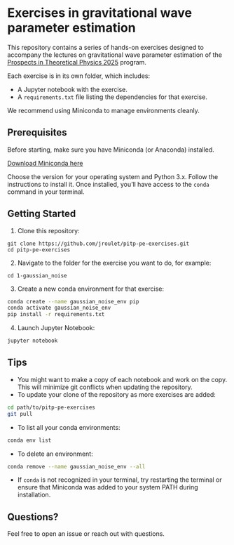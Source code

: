 # Exercises in gravitational wave parameter estimation

This repository contains a series of hands-on exercises designed to accompany the lectures on gravitational wave parameter estimation of the  [Prospects in Theoretical Physics 2025](https://www.ias.edu/pitp) program.

Each exercise is in its own folder, which includes:

- A Jupyter notebook with the exercise.
- A `requirements.txt` file listing the dependencies for that exercise.

We recommend using Miniconda to manage environments cleanly.

## Prerequisites

Before starting, make sure you have Miniconda (or Anaconda) installed.

[Download Miniconda here](https://docs.conda.io/en/latest/miniconda.html)

Choose the version for your operating system and Python 3.x. Follow the instructions to install it. Once installed, you’ll have access to the `conda` command in your terminal.

## Getting Started

1. Clone this repository:
```
git clone https://github.com/jroulet/pitp-pe-exercises.git
cd pitp-pe-exercises
```
2. Navigate to the folder for the exercise you want to do, for example:
```
cd 1-gaussian_noise
```
3. Create a new conda environment for that exercise:
```bash
conda create --name gaussian_noise_env pip
conda activate gaussian_noise_env
pip install -r requirements.txt
```
4. Launch Jupyter Notebook:
```bash
jupyter notebook
```

## Tips

- You might want to make a copy of each notebook and work on the copy. This will minimize git conflicts when updating the repository.
- To update your clone of the repository as more exercises are added:
```bash
cd path/to/pitp-pe-exercises
git pull
```
- To list all your conda environments:
```bash
conda env list
```
- To delete an environment:
```bash
conda remove --name gaussian_noise_env --all
```
- If `conda` is not recognized in your terminal, try restarting the terminal or ensure that Miniconda was added to your system PATH during installation.

## Questions?

Feel free to open an issue or reach out with questions.

